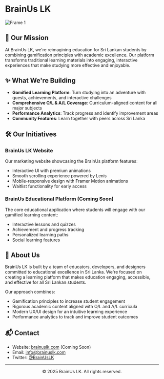 # BrainUs LK

![Frame 1](https://github.com/user-attachments/assets/6298ce09-e30d-4bf1-a332-dd675c6df394)


## 🚀 Our Mission

At BrainUs LK, we're reimagining education for Sri Lankan students by combining gamification principles with academic excellence. Our platform transforms traditional learning materials into engaging, interactive experiences that make studying more effective and enjoyable.

## ✨ What We're Building

- **Gamified Learning Platform**: Turn studying into an adventure with quests, achievements, and interactive challenges
- **Comprehensive O/L & A/L Coverage**: Curriculum-aligned content for all major subjects
- **Performance Analytics**: Track progress and identify improvement areas
- **Community Features**: Learn together with peers across Sri Lanka

## 🛠️ Our Initiatives

### BrainUs LK Website

Our marketing website showcasing the BrainUs platform features:
- Interactive UI with premium animations
- Smooth scrolling experience powered by Lenis
- Mobile-responsive design with Framer Motion animations
- Waitlist functionality for early access

### BrainUs Educational Platform (Coming Soon)

The core educational application where students will engage with our gamified learning content:
- Interactive lessons and quizzes
- Achievement and progress tracking
- Personalized learning paths
- Social learning features

## 🧠 About Us

BrainUs LK is built by a team of educators, developers, and designers committed to educational excellence in Sri Lanka. We're focused on creating a learning platform that makes education engaging, accessible, and effective for all Sri Lankan students.

Our approach combines:
- Gamification principles to increase student engagement
- Rigorous academic content aligned with O/L and A/L curricula
- Modern UX/UI design for an intuitive learning experience
- Performance analytics to track and improve student outcomes

## 📬 Contact

- Website: [brainuslk.com](https://brainuslk.com) (Coming Soon)
- Email: info@brainuslk.com
- Twitter: [@BrainUsLK](https://twitter.com/BrainUsLK)

---

<div align="center">
  <p>© 2025 BrainUs LK. All rights reserved.</p>
</div>
